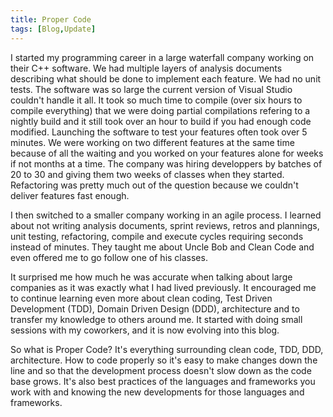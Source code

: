 ```yaml
---
title: Proper Code
tags: [Blog,Update]
---
```

I started my programming career in a large waterfall company working on their C++ software. We had multiple layers of analysis documents describing what should be done to implement each feature. We had no unit tests. The software was so large the current version of Visual Studio couldn't handle it all. It took so much time to compile (over six hours to compile everything) that we were doing partial compilations refering to a nightly build and it still took over an hour to build if you had enough code modified. Launching the software to test your features often took over 5 minutes. We were working on two different features at the same time because of all the waiting and you worked on your features alone for weeks if not months at a time. The company was hiring developpers by batches of 20 to 30 and giving them two weeks of classes when they started. Refactoring was pretty much out of the question because we couldn't deliver features fast enough.

I then switched to a smaller company working in an agile process. I learned about not writing analysis documents, sprint reviews, retros and plannings, unit testing, refactoring, compile and execute cycles requiring seconds instead of minutes. They taught me about Uncle Bob and Clean Code and even offered me to go follow one of his classes.

It surprised me how much he was accurate when talking about large companies as it was exactly what I had lived previously. It encouraged me to continue learning even more about clean coding, Test Driven Development (TDD), Domain Driven Design (DDD), architecture and to transfer my knowledge to others around me. It started with doing small sessions with my coworkers, and it is now evolving into this blog.

So what is Proper Code? It's everything surrounding clean code, TDD, DDD, architecture. How to code properly so it's easy to make changes down the line and so that the development process doesn't slow down as the code base grows. It's also best practices of the languages and frameworks you work with and knowing the new developments for those languages and frameworks.
